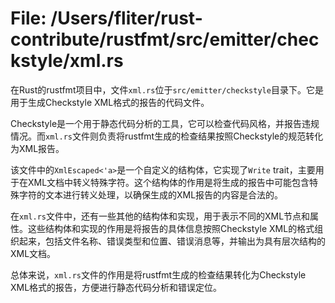 # File: /Users/fliter/rust-contribute/rustfmt/src/emitter/checkstyle/xml.rs

在Rust的rustfmt项目中，文件`xml.rs`位于`src/emitter/checkstyle`目录下。它是用于生成Checkstyle XML格式的报告的代码文件。

Checkstyle是一个用于静态代码分析的工具，它可以检查代码风格，并报告违规情况。而`xml.rs`文件则负责将rustfmt生成的检查结果按照Checkstyle的规范转化为XML报告。

该文件中的`XmlEscaped<'a>`是一个自定义的结构体，它实现了`Write` trait，主要用于在XML文档中转义特殊字符。这个结构体的作用是将生成的报告中可能包含特殊字符的文本进行转义处理，以确保生成的XML报告的内容是合法的。

在`xml.rs`文件中，还有一些其他的结构体和实现，用于表示不同的XML节点和属性。这些结构体和实现的作用是将报告的具体信息按照Checkstyle XML的格式组织起来，包括文件名称、错误类型和位置、错误消息等，并输出为具有层次结构的XML文档。

总体来说，`xml.rs`文件的作用是将rustfmt生成的检查结果转化为Checkstyle XML格式的报告，方便进行静态代码分析和错误定位。

